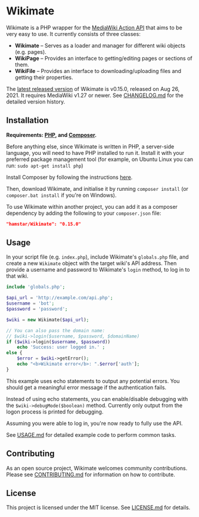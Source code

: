 # Wikimate

Wikimate is a PHP wrapper for the
[MediaWiki Action API](https://www.mediawiki.org/wiki/Special:MyLanguage/API:Main_page)
that aims to be very easy to use.
It currently consists of three classes:

- **Wikimate** – Serves as a loader and manager for different wiki objects (e.g. pages).
- **WikiPage** – Provides an interface to getting/editing pages or sections of them.
- **WikiFile** – Provides an interface to downloading/uploading files and getting their properties.

The [latest released version](https://github.com/hamstar/Wikimate/releases) of Wikimate
is v0.15.0, released on Aug 26, 2021.
It requires MediaWiki v1.27 or newer.
See [CHANGELOG.md](CHANGELOG.md) for the detailed version history.

## Installation

**Requirements: [PHP](https://php.net), and [Composer](https://getcomposer.org).**

Before anything else, since Wikimate is written in PHP, a server-side language,
you will need to have PHP installed to run it.
Install it with your preferred package management tool
(for example, on Ubuntu Linux you can run: `sudo apt-get install php`)

Install Composer by following the instructions [here](https://getcomposer.org/doc/00-intro.md).

Then, download Wikimate, and initialise it by running `composer install`
(or `composer.bat install` if you're on Windows).

To use Wikimate within another project, you can add it as a composer dependency
by adding the following to your `composer.json` file:

```json
"hamstar/Wikimate": "0.15.0"
```

## Usage

In your script file (e.g. `index.php`), include Wikimate's `globals.php` file,
and create a new `Wikimate` object with the target wiki's API address.
Then provide a username and password to Wikimate's `login` method,
to log in to that wiki.

```php
include 'globals.php';

$api_url = 'http://example.com/api.php';
$username = 'bot';
$password = 'password';

$wiki = new Wikimate($api_url);

// You can also pass the domain name:
// $wiki->login($username, $password, $domainName)
if ($wiki->login($username, $password))
	echo 'Success: user logged in.' ;
else {
	$error = $wiki->getError();
	echo "<b>Wikimate error</b>: ".$error['auth'];
}
```

This example uses echo statements to output any potential errors.
You should get a meaningful error message if the authentication fails.

Instead of using echo statements, you can enable/disable debugging
with the `$wiki->debugMode($boolean)` method.
Currently only output from the logon process is printed for debugging.

Assuming you were able to log in, you're now ready to fully use the API.

See [USAGE.md](USAGE.md) for detailed example code to perform common tasks.

## Contributing

As an open source project, Wikimate welcomes community contributions.
Please see [CONTRIBUTING.md](CONTRIBUTING.md) for information on how to contribute.

## License

This project is licensed under the MIT license.
See [LICENSE.md](LICENSE.md) for details.
